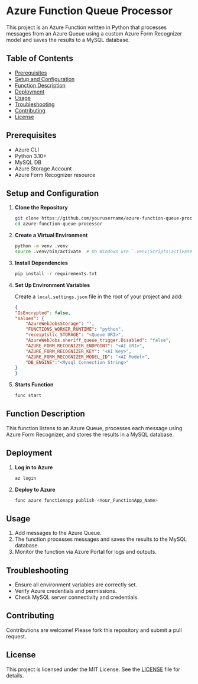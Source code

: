 # Azure Function Queue Processor

This project is an Azure Function written in Python that processes messages from an Azure Queue using a custom Azure Form Recognizer model and saves the results to a MySQL database.

## Table of Contents

- [Prerequisites](#prerequisites)
- [Setup and Configuration](#setup-and-configuration)
- [Function Description](#function-description)
- [Deployment](#deployment)
- [Usage](#usage)
- [Troubleshooting](#troubleshooting)
- [Contributing](#contributing)
- [License](#license)

## Prerequisites

- Azure CLI
- Python 3.10+
- MySQL DB
- Azure Storage Account
- Azure Form Recognizer resource

## Setup and Configuration

1. **Clone the Repository**
    ```bash
    git clone https://github.com/yourusername/azure-function-queue-processor.git
    cd azure-function-queue-processor
    ```

2. **Create a Virtual Environment**
    ```bash
    python -m venv .venv
    source .venv/bin/activate  # On Windows use `.venv\Scripts\activate`
    ```

3. **Install Dependencies**
    ```bash
    pip install -r requirements.txt
    ```

4. **Set Up Environment Variables**

    Create a `local.settings.json` file in the root of your project and add:

    ```json
    {
    "IsEncrypted": false,
    "Values": {
        "AzureWebJobsStorage": "",
        "FUNCTIONS_WORKER_RUNTIME": "python",
        "receiptsllc_STORAGE": "<Queue URI>",
        "AzureWebJobs.sheriff_queue_trigger.Disabled": "false",
        "AZURE_FORM_RECOGNIZER_ENDPOINT": "<AI URI>",
        "AZURE_FORM_RECOGNIZER_KEY": "<AI Key>",
        "AZURE_FORM_RECOGNIZER_MODEL_ID": "<AI Model>",
        "DB_ENGINE":"<Mysql Connection String>"
    }
    }
    ```
4. **Starts Function**
    ```bash
    func start
    ```

## Function Description

This function listens to an Azure Queue, processes each message using Azure Form Recognizer, and stores the results in a MySQL database.

## Deployment

1. **Log in to Azure**
    ```bash
    az login
    ```

2. **Deploy to Azure**
    ```bash
    func azure functionapp publish <Your_FunctionApp_Name>
    ```



## Usage

1. Add messages to the Azure Queue.
2. The function processes messages and saves the results to the MySQL database.
3. Monitor the function via Azure Portal for logs and outputs.

## Troubleshooting

- Ensure all environment variables are correctly set.
- Verify Azure credentials and permissions.
- Check MySQL server connectivity and credentials.

## Contributing

Contributions are welcome! Please fork this repository and submit a pull request.

## License

This project is licensed under the MIT License. See the [LICENSE](LICENSE) file for details.
